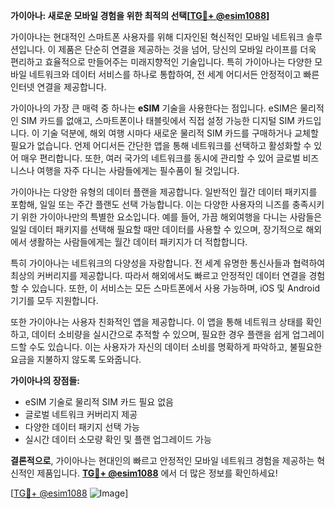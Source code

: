 **가이아나: 새로운 모바일 경험을 위한 최적의 선택[[TG💪+ @esim1088](https://t.me/s/esim1088)]**

가이아나는 현대적인 스마트폰 사용자를 위해 디자인된 혁신적인 모바일 네트워크 솔루션입니다. 이 제품은 단순히 연결을 제공하는 것을 넘어, 당신의 모바일 라이프를 더욱 편리하고 효율적으로 만들어주는 미래지향적인 기술입니다. 특히 가이아나는 다양한 모바일 네트워크와 데이터 서비스를 하나로 통합하여, 전 세계 어디서든 안정적이고 빠른 인터넷 연결을 제공합니다.

가이아나의 가장 큰 매력 중 하나는 **eSIM** 기술을 사용한다는 점입니다. eSIM은 물리적인 SIM 카드를 없애고, 스마트폰이나 태블릿에서 직접 설정 가능한 디지털 SIM 카드입니다. 이 기술 덕분에, 해외 여행 시마다 새로운 물리적 SIM 카드를 구매하거나 교체할 필요가 없습니다. 언제 어디서든 간단한 앱을 통해 네트워크를 선택하고 활성화할 수 있어 매우 편리합니다. 또한, 여러 국가의 네트워크를 동시에 관리할 수 있어 글로벌 비즈니스나 여행을 자주 다니는 사람들에게는 필수품이 될 것입니다.

가이아나는 다양한 유형의 데이터 플랜을 제공합니다. 일반적인 월간 데이터 패키지를 포함해, 일일 또는 주간 플랜도 선택 가능합니다. 이는 다양한 사용자의 니즈를 충족시키기 위한 가이아나만의 특별한 요소입니다. 예를 들어, 가끔 해외여행을 다니는 사람들은 일일 데이터 패키지를 선택해 필요할 때만 데이터를 사용할 수 있으며, 장기적으로 해외에서 생활하는 사람들에게는 월간 데이터 패키지가 더 적합합니다.

특히 가이아나는 네트워크의 다양성을 자랑합니다. 전 세계 유명한 통신사들과 협력하여 최상의 커버리지를 제공합니다. 따라서 해외에서도 빠르고 안정적인 데이터 연결을 경험할 수 있습니다. 또한, 이 서비스는 모든 스마트폰에서 사용 가능하며, iOS 및 Android 기기를 모두 지원합니다.

또한 가이아나는 사용자 친화적인 앱을 제공합니다. 이 앱을 통해 네트워크 상태를 확인하고, 데이터 소비량을 실시간으로 추적할 수 있으며, 필요한 경우 플랜을 쉽게 업그레이드할 수도 있습니다. 이는 사용자가 자신의 데이터 소비를 명확하게 파악하고, 불필요한 요금을 지불하지 않도록 도와줍니다.

**가이아나의 장점들:**  
- eSIM 기술로 물리적 SIM 카드 필요 없음  
- 글로벌 네트워크 커버리지 제공  
- 다양한 데이터 패키지 선택 가능  
- 실시간 데이터 소모량 확인 및 플랜 업그레이드 가능  

**결론적으로**, 가이아나는 현대인의 빠르고 안정적인 모바일 네트워크 경험을 제공하는 혁신적인 제품입니다. **[TG💪+ @esim1088](https://t.me/s/esim1088)** 에서 더 많은 정보를 확인하세요!  

[[TG💪+ @esim1088](https://t.me/s/esim1088) ![Image](https://i.postimg.cc/Y0z9fWf4/image.png)]
